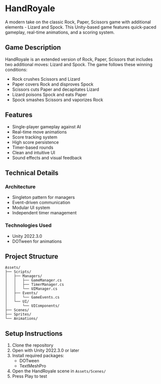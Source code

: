 # HandRoyale

A modern take on the classic Rock, Paper, Scissors game with additional elements - Lizard and Spock. This Unity-based game features quick-paced gameplay, real-time animations, and a scoring system.

## Game Description

HandRoyale is an extended version of Rock, Paper, Scissors that includes two additional moves: Lizard and Spock. The game follows these winning conditions:
- Rock crushes Scissors and Lizard
- Paper covers Rock and disproves Spock
- Scissors cuts Paper and decapitates Lizard
- Lizard poisons Spock and eats Paper
- Spock smashes Scissors and vaporizes Rock

## Features

- Single-player gameplay against AI
- Real-time move animations
- Score tracking system
- High score persistence
- Timer-based rounds
- Clean and intuitive UI
- Sound effects and visual feedback

## Technical Details

### Architecture
- Singleton pattern for managers
- Event-driven communication
- Modular UI system
- Independent timer management

### Technologies Used
- Unity 2022.3.0
- DOTween for animations


## Project Structure

```
Assets/
├── Scripts/
│   ├── Managers/
│   │   ├── GameManager.cs
│   │   ├── TimerManager.cs
│   │   └── UIManager.cs
│   ├── Events/
│   │   └── GameEvents.cs
│   └── UI/
│       └── UIComponents/
├── Scenes/
├── Sprites/
└── Animations/
```

## Setup Instructions

1. Clone the repository
2. Open with Unity 2022.3.0 or later
3. Install required packages:
   - DOTween
   - TextMeshPro
4. Open the HandRoyale scene in `Assets/Scenes/`
5. Press Play to test
